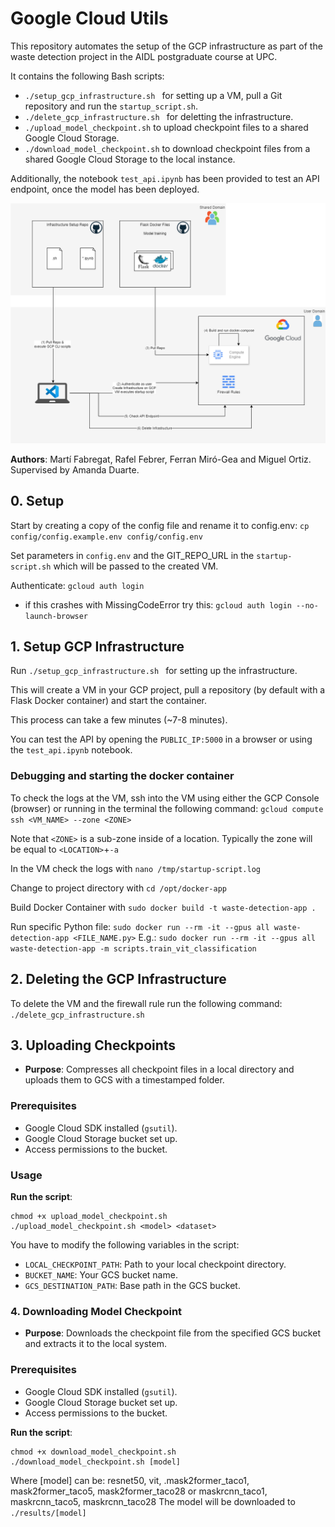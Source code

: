 # Google Cloud Utils

This repository automates the setup of the GCP infrastructure as part of the waste detection project in the AIDL postgraduate course at UPC.

It contains the following Bash scripts:
- `./setup_gcp_infrastructure.sh ` for setting up a VM, pull a Git repository and run the `startup_script.sh`.
- `./delete_gcp_infrastructure.sh ` for deletting the infrastructure.
- `./upload_model_checkpoint.sh` to upload checkpoint files to a shared Google Cloud Storage.
- `./download_model_checkpoint.sh` to download checkpoint files from a shared Google Cloud Storage to the local instance.

Additionally, the notebook `test_api.ipynb` has been provided to test an API endpoint, once the model has been deployed.

![Architecture](images/architecture-Infra-Setup-v2.drawio.png)

**Authors**: Martí Fabregat, Rafel Febrer, Ferran Miró-Gea and Miguel Ortiz. Supervised by Amanda Duarte.


## 0. Setup
Start by creating a copy of the config file and rename it to config.env:
`cp config/config.example.env config/config.env`

Set parameters in `config.env` and the GIT_REPO_URL in the `startup-script.sh` which will be passed to the created VM.

Authenticate:
`gcloud auth login`

- if this crashes with MissingCodeError try this:
`gcloud auth login --no-launch-browser`

## 1. Setup GCP Infrastructure

Run `./setup_gcp_infrastructure.sh ` for setting up the infrastructure.

This will create a VM in your GCP project, pull a repository (by default with a Flask Docker container) and start the container.

This process can take a few minutes (~7-8 minutes).

You can test the API by opening the `PUBLIC_IP:5000` in a browser or using the `test_api.ipynb` notebook.


### Debugging and starting the docker container 

To check the logs at the VM, ssh into the VM using either the GCP Console (browser) or running in the terminal the following command:
`gcloud compute ssh <VM_NAME> --zone <ZONE>`

Note that `<ZONE>` is a sub-zone inside of a location. Typically the zone will be equal to `<LOCATION>`+`-a`

In the VM check the logs with `nano /tmp/startup-script.log`

Change to project directory with `cd /opt/docker-app`

Build Docker Container with `sudo docker build -t waste-detection-app .`

Run specific Python file:
```sudo docker run --rm -it --gpus all waste-detection-app <FILE_NAME.py>```
E.g.: ```sudo docker run --rm -it --gpus all waste-detection-app -m scripts.train_vit_classification```


## 2. Deleting the GCP Infrastructure

To delete the VM and the firewall rule run the following command:
` ./delete_gcp_infrastructure.sh `

## 3. Uploading Checkpoints

- **Purpose**: Compresses all checkpoint files in a local directory and uploads them to GCS with a timestamped folder.

### Prerequisites

- Google Cloud SDK installed (`gsutil`).
- Google Cloud Storage bucket set up.
- Access permissions to the bucket.

### Usage

**Run the script**:
```
chmod +x upload_model_checkpoint.sh
./upload_model_checkpoint.sh <model> <dataset>
```

You have to modify the following variables in the script:

- `LOCAL_CHECKPOINT_PATH`: Path to your local checkpoint directory.
- `BUCKET_NAME`: Your GCS bucket name.
- `GCS_DESTINATION_PATH`: Base path in the GCS bucket.

### 4. Downloading Model Checkpoint

- **Purpose**: Downloads the checkpoint file from the specified GCS bucket and extracts it to the local system.

### Prerequisites

- Google Cloud SDK installed (`gsutil`).
- Google Cloud Storage bucket set up.
- Access permissions to the bucket.

**Run the script**:
```
chmod +x download_model_checkpoint.sh
./download_model_checkpoint.sh [model]
```
Where [model] can be: resnet50, vit, .mask2former_taco1, mask2former_taco5, mask2former_taco28 or maskrcnn_taco1, maskrcnn_taco5, maskrcnn_taco28
The model will be downloaded to `./results/[model]`
